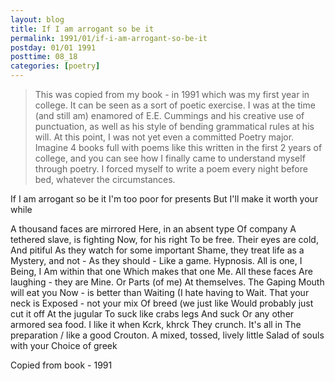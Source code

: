 ```yaml
---
layout: blog
title: If I am arrogant so be it
permalink: 1991/01/if-i-am-arrogant-so-be-it
postday: 01/01 1991
posttime: 08_18
categories: [poetry]
---
```


<blockquote>
This was copied from my book - in 1991 which was my first year in college. It can be seen as a sort of poetic exercise. I was at the time (and still am) enamored of E.E. Cummings and his creative use of punctuation, as well as his style of bending grammatical rules at his will. At this point, I was not yet even a committed Poetry major. Imagine 4 books full with poems like this written in the first 2 years of college, and you can see how I finally came to understand myself through poetry. I forced myself to write a poem every night before bed, whatever the circumstances.
</blockquote>


If I am arrogant so be it
I'm too poor for presents
But I'll make it worth your while


A thousand faces are mirrored
Here, in an absent type
Of company
A tethered slave, is fighting
Now, for his right
To be free.
Their eyes are cold,
And pitiful
As they watch for some important
Shame, they treat life as a 
Mystery, and not -
As they should -
Like a game.
Hypnosis.
All is one, I
Being, I
Am within that one
Which makes that one
Me.
All these faces
Are laughing - they are
Mine. Or
Parts (of me)
At themselves.
The Gaping Mouth will eat you
Now - is better than
Waiting (I hate having to
Wait. That your neck is
Exposed - not your mix
Of breed (we just like
Would probably just cut it off
At the jugular
To suck like crabs legs
And suck
Or any other armored sea food.
I like it when
Kcrk, khrck
They crunch. It's all in
The preparation / like a good
Crouton.
A mixed, tossed, lively little
Salad of souls with your 
Choice of greek


Copied from book - 1991
